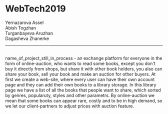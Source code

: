 # WebTech2019
Yernazarova Assel
<br>
Abish Togzhan
<br>
Turganbayeva Aruzhan
<br>
Dagasheva Zhanerke 
<hr>
<br>
name_of_project_still_in_process - an exchange platform for everyone in the form of online-auction, who wants to read some books, except you don't buy it directly from shops, but share it with other book holders, you also can share your book, sell your book and make an auction for other buyers. At first we create a web-site, where every user can have their own account page and they can add their own books to a library storage. In this library page we have a list of all the books that people want to share, which sorted by genres, popularuty, styles and other parametrs. By online-auction we mean that some books can appear rare, costly and to be in high demand, so we let our client-partners to adjust prices with auction feature.
